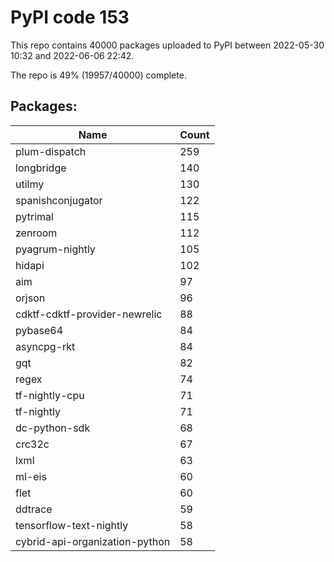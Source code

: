 # PyPI code 153

This repo contains 40000 packages uploaded to PyPI between 
2022-05-30 10:32 and 2022-06-06 22:42.

The repo is 49% (19957/40000) complete.

## Packages:

| Name  | Count |
| ----- | ----- |
| plum-dispatch | 259 |
| longbridge | 140 |
| utilmy | 130 |
| spanishconjugator | 122 |
| pytrimal | 115 |
| zenroom | 112 |
| pyagrum-nightly | 105 |
| hidapi | 102 |
| aim | 97 |
| orjson | 96 |
| cdktf-cdktf-provider-newrelic | 88 |
| pybase64 | 84 |
| asyncpg-rkt | 84 |
| gqt | 82 |
| regex | 74 |
| tf-nightly-cpu | 71 |
| tf-nightly | 71 |
| dc-python-sdk | 68 |
| crc32c | 67 |
| lxml | 63 |
| ml-eis | 60 |
| flet | 60 |
| ddtrace | 59 |
| tensorflow-text-nightly | 58 |
| cybrid-api-organization-python | 58 |


